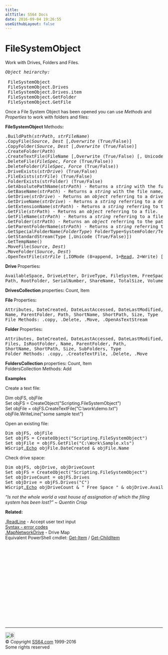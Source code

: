 ```yaml
---
title:
altTitle: SS64 Docs
date: 2016-09-04 19:26:55
useGithubLayout: false
---
```

<!-- #BeginLibraryItem "/Library/head_vb.lbi" --><!-- #EndLibraryItem --><h1>FileSystemObject</h1> 
<p>Work with Drives, Folders and Files.</p>
<pre><i>Object heirarchy:
</i>
 FileSystemObject
 FileSystemObject.Drives
 FileSystemObject.Drives.item
 FileSystemObject.GetFolder<br> FileSystemObject.GetFile
</pre>
<p>Once a File System Object has been opened you can use <i>Methods</i> and <i>Properties</i> to work with  folders and files:</p>
<p><b>FileSystemObject </b>Methods<b>: </b></p>
<pre>.BuildPath(<i>strPath</i>, <i>strFileName</i>)
.CopyFile(<i>Source</i>, <i>Dest </i>[,<i>Overwrite</i> <span class="body">(True/False)</span>]
.CopyFolder(<i>Source</i>, <i>Dest </i>[,<i>Overwrite</i> <span class="body">(True/False)</span>]
.CreateFolder(<i>Path</i>)
.CreateTextFile(FileName [,Overwrite <span class="body">(True/False)</span> [, Unicode <span class="body">(True/False)</span>]])
.DeleteFile(<i>FileSpec</i>, <i>Force</i> <span class="body">(True/False)</span>)
.DeleteFolder(<i>FileSpec</i>, <i>Force</i> <span class="body">(True/False)</span>)
.DriveExists(<i>strDrive</i>) <span class="body">(True/False)</span>
.FileExists(<i>strFile</i>) <span class="body">(True/False)</span>
.FolderExists(strFolder) <span class="body">(True/False)</span>
.GetAbsolutePathName(<i>strPath</i>)<span class="body"> - Returns a <i>string</i> with the full drive, path, and file names: Drive:\Path\To\File.Ext</span>
.GetBaseName(<i>strPath</i>)<span class="body"> - Returns a <i>string</i> with the file name, without the extension: <i>File</i></span>
.GetDrive(<i>strDrive</i>) <span class="body">- Returns an <i>object</i> referring to a drive</span>
.GetDriveName(<i>strDrive</i>) <span class="body">- Returns a <i>string</i> referring to a drive. <i>Drive</i>:</span>
.GetExtensionName(<i>strPath</i>)<span class="body"> - Returns a <i>string</i> referring to the extension of the file. <i>Ext</i></span>
.GetFile(<i>strPath</i>) <span class="body">- Returns an <i>object</i> referring to a file.</span>
.GetFileName(<i>strPath</i>) <span class="body">- Returns a <i>string</i> referring to a file. <i>File.Ext</i></span>
.GetFolder(<i>strPath</i>) <span class="body">- Returns an <i>object</i> referring to the path.</span>
.GetParentFolderName(<i>strPath</i>) <span class="body">- Returns a <i>string</i> referring to the path. \Path\To\</span>
.GetSpecialFolderName(<i>FolderType</i>) <span class="body">FolderType=SystemFolder/TemporaryFolder/WindowsFolder</span>
.GetStandardStream(Type [,Unicode <span class="body">(True/False)</span>])
.GetTempName()
.MoveFile(<i>Source</i>, <i>Dest</i>)
.MoveFolder(<i>Source</i>, <i>Dest</i>)
.OpenTextFile(<i>strFile</i> [,IOMode<span class="body"> (8=append, 1=<u>Read</u>, 2=Write)</span> [,Create <span class="body">(True/False)</span> [,Format <span class="body">(0=Ascii, -1=Unicode, -2=default)</span>]]])
</pre>
<p><b>Drive </b>Properties<b>: </b></p>
<pre>AvailableSpace, DriveLetter, DriveType, FileSystem, FreeSpace,IsReady, 
Path, RootFolder, SerialNumber, ShareName, TotalSize, VolumeName</pre>
<p><b>DrivesCollection </b>properties<b>:</b> <span class="code">Count, Item</span></p>
<p><b>File </b>Properties<b>:</b></p>
<pre>Attributes, DateCreated, DateLastAccessed, DateLastModified,Drive,
Name, ParentFolder, Path, ShortName, ShortPath, Size, Type
<span class="body">File Methods:</span> .copy, .Delete, .Move, .OpenAsTextStream
</pre>
<p><b>Folder </b>Properties<b>:</b></p>
<pre>Attributes, DateCreated, DateLastAccessed, DateLastModified,Drive,
Files, IsRootFolder, Name, ParentFolder, Path,
ShortName, ShortPath, Size, SubFolders, Type
<span class="body">Folder Methods:</span> .copy, .CreateTextFile, .Delete, .Move
</pre>
<p><b>FoldersCollection </b>properties<b>:</b> <span class="code">Count, Item</span><br>
<span class="body">FoldersCollection Methods: </span><span class="code">Add</span></p>
<p><b>Examples</b></p>
<p>Create a text file:</p>
<p class="code">Dim objFS, objFile<br>Set objFS = CreateObject("Scripting.FileSystemObject")<br>
Set objFile = objFS.CreateTextFile("C:\work\demo.txt")<br>
objFile.WriteLine("some sample text")</p>
<p>Open an existing file:</p>
<pre>Dim objFS, objFile
Set objFS = CreateObject("Scripting.FileSystemObject")
Set objFile = objFS.GetFile("C:\Work\Sample.xls")
WScript<a href="echo.html">.Echo</a> objFile.DateCreated &amp; objFile.Name
</pre>
<p> Check drive space:</p>
<pre>Dim objFS, objDrive, objDriveCount
Set objFS = CreateObject("Scripting.FileSystemObject")
Set objDriveCount = objFS.Drives
Set objDrive = objFS.Drives("C")
WScript<a href="echo.html">.Echo</a> objDriveCount &amp; " Free Space " &amp; objDrive.AvailableSpace</pre>
<p class="quote"><i>“Is not the whole world a vast house of assignation of which the filing system has been lost?” ~ Quentin Crisp</i></p>
<p><b>Related:</b></p>
<p><a href="stdoutread.html">.ReadLine</a> - Accept user text input<br>
<a href="syntax-errors.html">Syntax - error codes</a><br>
<a href="mapnetworkdrive.html">.MapNetworkDrive</a> - Drive Map<br>
Equivalent PowerShell cmdlet: <a href="../ps/get-item.html">Get-Item</a> / <a href="../ps/get-childitem.html">Get-ChildItem</a></p><!-- #BeginLibraryItem "/Library/foot_vb.lbi" --><p>
<!-- VB300 -->
<ins class="adsbygoogle" style="display:inline-block;width:300px;height:250px" data-ad-client="ca-pub-6140977852749469" data-ad-slot="1683739502"></ins>
<script>
(adsbygoogle = window.adsbygoogle || []).push({});
</script></p>
<hr>
<div id="bl" class="footer"><a href="filesystemobject.html#"><img src="../images/top.png" width="30" height="22" alt="Back to the Top"></a></div>
<div id="br" class="footer, tagline">© Copyright <a href="http://ss64.com/">SS64.com</a> 1999-2016<br>
Some rights reserved</div><!-- #EndLibraryItem -->

